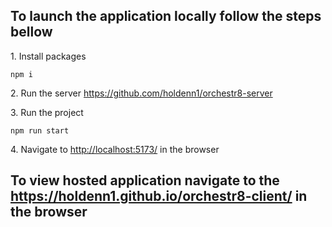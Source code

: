 <h2>To launch the application locally follow the steps bellow
</h2>

<p>1. Install packages</p>
<code>npm i</code>
<p>2. Run the server <a href="https://github.com/holdenn1/orchestr8-server">https://github.com/holdenn1/orchestr8-server</a></p>
<p>3. Run the project</p>
<code>npm run start</code>
<p>4. Navigate to <a href="http://localhost:5173/">http://localhost:5173/</a> in the browser</p>
<h2>To view hosted application navigate to the <a href="https://holdenn1.github.io/orchestr8-client/">https://holdenn1.github.io/orchestr8-client/</a> in the browser</h2>
